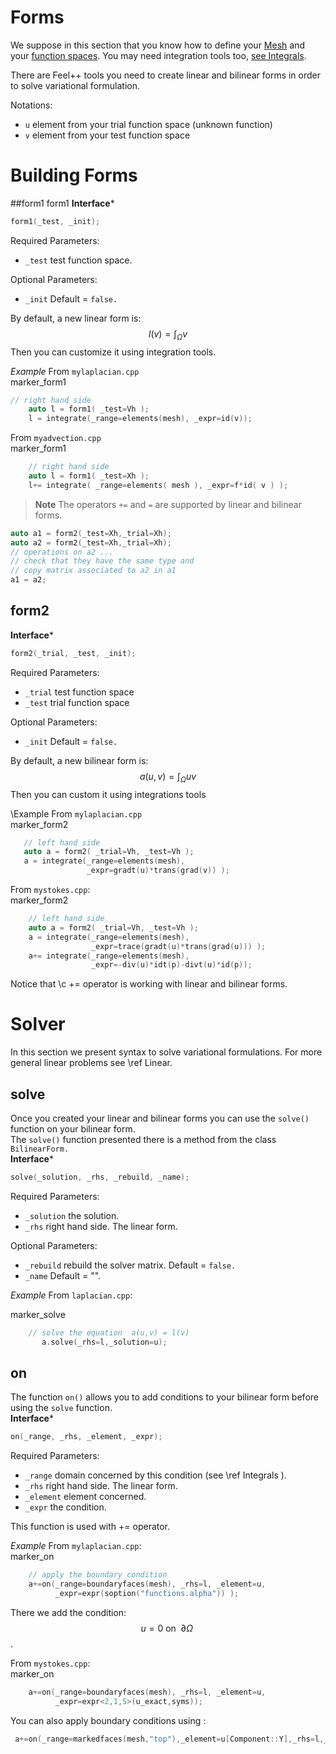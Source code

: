 Forms
======


We suppose in this section that you know how to define your [Mesh](mesh.md) and your [function spaces](spaces.md). You may need integration tools too, [see  Integrals](integrals.md).

There are Feel++ tools you need to create linear and bilinear forms in order to solve variational formulation.

Notations:
* `u`  element from your trial function space (unknown function)
* `v`  element from your test function space

# Building Forms
##form1 form1
**Interface***
```cpp
form1(_test, _init);
```
Required Parameters:
* `_test`  test function space.

Optional Parameters:
* `_init`  Default = `false.`

By default, a new linear form is:
$$
l(v)=\int_\Omega v
$$
Then you can customize it using integration tools.

*Example*
From `mylaplacian.cpp`   
marker_form1   

```c++   
// right hand side
    auto l = form1( _test=Vh );
    l = integrate(_range=elements(mesh), _expr=id(v));
```

From `myadvection.cpp`   
marker_form1   

```c++
    // right hand side
    auto l = form1( _test=Xh );
    l+= integrate( _range=elements( mesh ), _expr=f*id( v ) );
```




> **Note** The operators `+=` and `=` are supported by linear and bilinear forms.
```cpp
auto a1 = form2(_test=Xh,_trial=Xh);
auto a2 = form2(_test=Xh,_trial=Xh);
// operations on a2 ...
// check that they have the same type and 
// copy matrix associated to a2 in a1
a1 = a2; 
```


## form2 
**Interface***
```cpp
form2(_trial, _test, _init);
```
Required Parameters:
* `_trial`  test function space
* `_test`  trial function space

Optional Parameters:
* `_init`  Default = `false.`

By default, a new bilinear form is:
$$
a(u,v)=\int_\Omega uv
$$
Then you can custom it using integrations tools

\Example
From `mylaplacian.cpp`   
 marker_form2   
 
 ```c++
    // left hand side
    auto a = form2( _trial=Vh, _test=Vh );
    a = integrate(_range=elements(mesh),
                  _expr=gradt(u)*trans(grad(v)) );

 ```

From `mystokes.cpp`:   
marker_form2   

```c++
    // left hand side
    auto a = form2( _trial=Vh, _test=Vh );
    a = integrate(_range=elements(mesh),
                  _expr=trace(gradt(u)*trans(grad(u))) );
    a+= integrate(_range=elements(mesh),
                  _expr=-div(u)*idt(p)-divt(u)*id(p));

```

Notice that \c += operator is working with linear and bilinear forms.




# Solver 
In this section we present syntax to solve variational formulations. For more general linear problems see \ref Linear.<br>

## solve 
Once you created your linear and bilinear forms you can use the `solve()`  function on your bilinear form.<br>
The `solve()`  function presented there is a method from the class `BilinearForm.` <br>
**Interface***
```cpp
solve(_solution, _rhs, _rebuild, _name);
```
Required Parameters:
* `_solution`  the solution.
* `_rhs`  right hand side. The linear form.

Optional Parameters:
* `_rebuild`  rebuild the solver matrix. Default = `false.`
* `_name`  Default = "".

*Example*
From `laplacian.cpp`:   

 marker_solve   
 ```c++
     // solve the equation  a(u,v) = l(v)  
        a.solve(_rhs=l,_solution=u);
```

## on 
The function `on()`  allows you to add conditions to your bilinear form before using the `solve`  function.<br>
**Interface***
```cpp
on(_range, _rhs, _element, _expr);
```
Required Parameters:
* `_range`  domain concerned by this condition (see \ref Integrals ).
* `_rhs`  right hand side. The linear form.
* `_element`  element concerned.
* `_expr`  the condition.

This function is used with += operator.

*Example*
From `mylaplacian.cpp`:   
marker_on   
```c++
    // apply the boundary condition
    a+=on(_range=boundaryfaces(mesh), _rhs=l, _element=u,
          _expr=expr(soption("functions.alpha")) );
```

There we add the condition: $$ u  =  0  \text{ on }\;\partial\Omega \;$$.

From `mystokes.cpp`:   
marker_on   
```c++
    a+=on(_range=boundaryfaces(mesh), _rhs=l, _element=u,
          _expr=expr<2,1,5>(u_exact,syms));
```

You can also apply boundary conditions using :
 ```cpp
  a+=on(_range=markedfaces(mesh,"top"),_element=u[Component::Y],_rhs=l,_expr=cst(0.))
```
